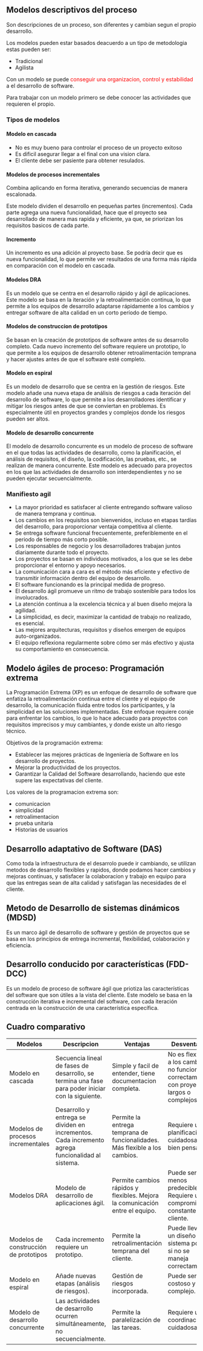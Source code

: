 ## Modelos descriptivos del proceso

Son descripciones de un proceso, son diferentes y cambian segun el propio desarrollo.

Los modelos pueden estar basados deacuerdo a un tipo de metodologia estas pueden ser:

- Tradicional
- Agilista

Con un modelo se puede <span style="color:red"> conseguir una organizacion, control y estabilidad </span> a el desarrollo de software.

Para trabajar con un modelo primero se debe conocer las actividades que requieren el propio.

### Tipos de modelos

#### Modelo en cascada

- No es muy bueno para controlar el proceso de un proyecto exitoso
- Es dificil asegurar llegar a el final con una vision clara.
- El cliente debe ser pasiente para obtener resulados.

#### Modelos de procesos incrementales

Combina aplicando en forma iterativa, generando secuencias de manera escalonada.

Este modelo dividen el desarrollo en pequeñas partes (incrementos). Cada parte agrega una nueva funcionalidad, hace que el proyecto sea desarrollado de manera mas rapida y eficiente, ya que, se priorizan los requisitos basicos de cada parte.

#### Incremento

Un incremento es una adición al proyecto base. Se podría decir que es nueva funcionalidad, lo que permite ver resultados de una forma más rápida en comparación con el modelo en cascada.

#### Modelos DRA

Es un modelo que se centra en el desarrollo rápido y ágil de aplicaciones. Este modelo se basa en la iteración y la retroalimentación continua, lo que permite a los equipos de desarrollo adaptarse rápidamente a los cambios y entregar software de alta calidad en un corto período de tiempo.

#### Modelos de construccion de prototipos

Se basan en la creación de prototipos de software antes de su desarrollo completo. Cada nuevo incremento del software requiere un prototipo, lo que permite a los equipos de desarrollo obtener retroalimentación temprana y hacer ajustes antes de que el software esté completo.

#### Modelo en espiral

Es un modelo de desarrollo que se centra en la gestión de riesgos. Este modelo añade una nueva etapa de análisis de riesgos a cada iteración del desarrollo de software, lo que permite a los desarrolladores identificar y mitigar los riesgos antes de que se conviertan en problemas. Es especialmente útil en proyectos grandes y complejos donde los riesgos pueden ser altos.

#### Modelo de desarrollo concurrente

El modelo de desarrollo concurrente es un modelo de proceso de software en el que todas las actividades de desarrollo, como la planificación, el análisis de requisitos, el diseño, la codificación, las pruebas, etc., se realizan de manera concurrente. Este modelo es adecuado para proyectos en los que las actividades de desarrollo son interdependientes y no se pueden ejecutar secuencialmente.

### Manifiesto agil

- La mayor prioridad es satisfacer al cliente entregando software valioso de manera temprana y continua.
- Los cambios en los requisitos son bienvenidos, incluso en etapas tardías del desarrollo, para proporcionar ventaja competitiva al cliente.
- Se entrega software funcional frecuentemente, preferiblemente en el periodo de tiempo más corto posible.
- Los responsables de negocio y los desarrolladores trabajan juntos diariamente durante todo el proyecto.
- Los proyectos se basan en individuos motivados, a los que se les debe proporcionar el entorno y apoyo necesarios.
- La comunicación cara a cara es el método más eficiente y efectivo de transmitir información dentro del equipo de desarrollo.
- El software funcionando es la principal medida de progreso.
- El desarrollo ágil promueve un ritmo de trabajo sostenible para todos los involucrados.
- La atención continua a la excelencia técnica y al buen diseño mejora la agilidad.
- La simplicidad, es decir, maximizar la cantidad de trabajo no realizado, es esencial.
- Las mejores arquitecturas, requisitos y diseños emergen de equipos auto-organizados.
- El equipo reflexiona regularmente sobre cómo ser más efectivo y ajusta su comportamiento en consecuencia.

## Modelo ágiles de proceso: Programación extrema

La Programación Extrema (XP) es un enfoque de desarrollo de software que enfatiza la retroalimentación continua entre el cliente y el equipo de desarrollo, la comunicación fluida entre todos los participantes, y la simplicidad en las soluciones implementadas. Este enfoque requiere coraje para enfrentar los cambios, lo que lo hace adecuado para proyectos con requisitos imprecisos y muy cambiantes, y donde existe un alto riesgo técnico.

Objetivos de la programación extrema:

- Establecer las mejores prácticas de Ingeniería de Software en los desarrollo de
  proyectos.
- Mejorar la productividad de los proyectos.
- Garantizar la Calidad del Software desarrollando, haciendo que este supere las
  expectativas del cliente.

Los valores de la programacion extrema son:

- comunicacion
- simplicidad
- retroalimentacion
- prueba unitaria
- Historias de usuarios

## Desarrollo adaptativo de Software (DAS)

Como toda la infraestructura de el desarrolo puede ir cambiando, se utilizan metodos de desarrollo flexibles y rapidos, donde podamos hacer cambios y mejoras continuas, y satisfacer la colaboracion y trabajo en equipo para que las entregas sean de alta calidad y satisfagan las necesidades de el cliente.

## Metodo de Desarrollo de sistemas dinámicos (MDSD)

Es un marco ágil de desarrollo de software y gestión de proyectos que se basa en los principios de entrega incremental, flexibilidad, colaboración y eficiencia.

## Desarrollo conducido por características (FDD-DCC)

Es un modelo de proceso de software ágil que priotiza las características del software que son útiles a la vista del cliente. Este modelo se basa en la construcción iterativa e incremental del software, con cada iteración centrada en la construcción de una característica específica.

## Cuadro comparativo

| Modelos                               | Descripcion                                                                                       | Ventajas                                                                     | Desventajas                                                                               |
| ------------------------------------- | ------------------------------------------------------------------------------------------------- | ---------------------------------------------------------------------------- | ----------------------------------------------------------------------------------------- |
| Modelo en cascada                     | Secuencia lineal de fases de desarrollo, se termina una fase para poder iniciar con la siguiente. | Simple y facil de entender, tiene documentacion completa.                    | No es flexible a los cambios, no funciona correctamente con proyectos largos o complejos. |
| Modelos de procesos incrementales     | Desarrollo y entrega se dividen en incrementos. Cada incremento agrega funcionalidad al sistema.  | Permite la entrega temprana de funcionalidades. Más flexible a los cambios.  | Requiere una planificación cuidadosa y bien pensada.                                      |
| Modelos DRA                           | Modelo de desarrollo de aplicaciones ágil.                                                        | Permite cambios rápidos y flexibles. Mejora la comunicación entre el equipo. | Puede ser menos predecible. Requiere un compromiso constante del cliente.                 |
| Modelos de construcción de prototipos | Cada incremento requiere un prototipo.                                                            | Permite la retroalimentación temprana del cliente.                           | Puede llevar a un diseño de sistema pobre si no se maneja correctamente.                  |
| Modelo en espiral                     | Añade nuevas etapas (análisis de riesgos).                                                        | Gestión de riesgos incorporada.                                              | Puede ser costoso y complejo.                                                             |
| Modelo de desarrollo concurrente      | Las actividades de desarrollo ocurren simultáneamente, no secuencialmente.                        | Permite la paralelización de las tareas.                                     | Requiere una coordinación cuidadosa.                                                      |
